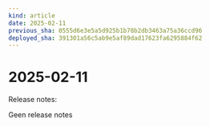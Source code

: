 ```yaml
---
kind: article
date: 2025-02-11
previous_sha: 0555d6e3e5a5d925b1b78b2db3463a75a36ccd96
deployed_sha: 391301a56c5ab9e5af89dad17623fa6295884f62
---
```


# 2025-02-11

Release notes:

Geen release notes
